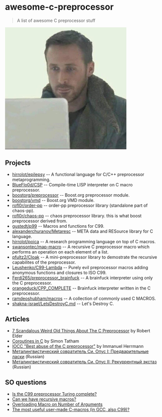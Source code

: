 # awesome-c-preprocessor

> A list of awesome C preprocessor stuff

<img src="meme.jpeg" width="400px">

## Projects

 - [hirrolot/epilepsy](https://github.com/hirrolot/epilepsy) -- A functional language for C/C++ preprocessor metaprogramming.
 - [BlueFlo0d/CSP](https://github.com/BlueFlo0d/CSP) --  Compile-time LISP interpreter on C macro preprocessor.
 - [boostorg/preprocessor](https://github.com/boostorg/preprocessor) -- Boost.org preprocessor module.
 - [boostorg/vmd](https://github.com/boostorg/vmd) -- Boost.org VMD module.
 - [rofl0r/order-pp](https://github.com/rofl0r/order-pp) -- order-pp preprocessor library (standalone part of chaos-pp).
 - [rofl0r/chaos-pp](https://github.com/rofl0r/chaos-pp) -- chaos preprocessor library. this is what boost preprocessor derived from.
 - [gustedt/p99](https://gitlab.inria.fr/gustedt/p99/) -- Macros and functions for C99.
 - [alexanderchuranov/Metaresc](https://github.com/alexanderchuranov/Metaresc) -- META data and RESource library for C language.
 - [hirrolot/poica](https://github.com/hirrolot/poica) -- A research programming language on top of C macros.
 - [swansontec/map-macro](https://github.com/swansontec/map-macro) -- A recursive C preprocessor macro which performs an operation on each element of a list.
 - [pfultz2/Cloak](https://github.com/pfultz2/Cloak) -- A mini-preprocessor library to demostrate the recursive capabilites of the preprocessor.
 - [Leushenko/C99-Lambda](https://github.com/Leushenko/C99-Lambda) -- Purely evil preprocessor macros adding anonymous functions and closures to ISO C99.
 - [Ferdi265/preprocessor_brainfuck](https://github.com/Ferdi265/preprocessor_brainfuck) -- A brainfuck interpreter using only the C preprocessor.
 - [orangeduck/CPP_COMPLETE](https://github.com/orangeduck/CPP_COMPLETE) -- Brainfuck interpreter written in the C preprocessor.
 - [ramdeoshubham/macros](https://github.com/ramdeoshubham/macros) -- A collection of commonly used C MACROS.
 - [shakna-israel/LetsDestroyC.md](https://gist.github.com/shakna-israel/4fd31ee469274aa49f8f9793c3e71163#file-letsdestroyc-md) -- Let's Destroy C.

## Articles

 - [7 Scandalous Weird Old Things About The C Preprocessor](https://blog.robertelder.org/7-weird-old-things-about-the-c-preprocessor/) by Robert Elder
 - [Coroutines in C](https://www.chiark.greenend.org.uk/~sgtatham/coroutines.html) by Simon Tatham
 - [IOCC "Best abuse of the C preprocessor"](http://www.ioccc.org/2001/herrmann1.hint) by Immanuel Herrmann
 - [Металингвистический совратитель Си. Опус I: Предварительные ласки](https://habr.com/en/post/520850/) (Russian)
 - [Металингвистический совратитель Си. Опус II: Рекуррентный экстаз](https://habr.com/en/post/523606/) (Russian)

## SO questions

 - [Is the C99 preprocessor Turing complete?](https://stackoverflow.com/questions/3136686/is-the-c99-preprocessor-turing-complete)
 - [Can we have recursive macros?](https://stackoverflow.com/questions/12447557/can-we-have-recursive-macros)
 - [Overloading Macro on Number of Arguments](https://stackoverflow.com/questions/11761703/overloading-macro-on-number-of-arguments)
 - [The most useful user-made C-macros (in GCC, also C99)?](https://stackoverflow.com/questions/1772119/the-most-useful-user-made-c-macros-in-gcc-also-c99)
